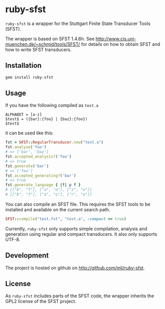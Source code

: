 # ruby-sfst

`ruby-sfst` is a wrapper for the Stuttgart Finite State Transducer Tools
(SFST).

The wrapper is based on SFST 1.4.6h. See
http://www.cis.uni-muenchen.de/~schmid/tools/SFST/ for details on how to obtain
SFST and how to write SFST transducers.

## Installation

```sh
gem install ruby-sfst
```

## Usage

If you have the following compiled as `test.a`

    ALPHABET = [a-z]
    $test$ = ({bar}:{foo} | {baz}:{foo})
    $test$

it can be used like this:

```ruby
fst = SFST::RegularTransducer.new("test.a")
fst.analyse('foo')
# => ['bar', 'baz']
fst.accepted_analysis?('foo')
# => true
fst.generate('bar')
# => ['foo']
fst.accepted_generating?('bar')
# => true
fst.generate_language { |f| p f }
# [["b", "f"], ["a", "o"], ["z", "o"]]
# [["b", "f"], ["a", "o"], ["r", "o"]]
```

You can also compile an SFST file. This requires the SFST tools to be installed
and available on the current search path.

```ruby
SFST::compile("test.fst", "test.a", :compact => true)
```

Currently, `ruby-sfst` only supports simple compilation, analysis and
generation using regular and compact transducers. It also only supports UTF-8.

## Development

The project is hosted on github on http://github.com/mlj/ruby-sfst.

## License

As `ruby-sfst` includes parts of the SFST code, the wrapper inherits the GPL2
license of the SFST project.
